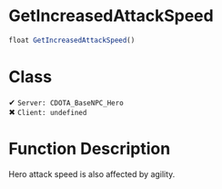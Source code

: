 # GetIncreasedAttackSpeed
```js	
float GetIncreasedAttackSpeed()
```
# Class
✔ `Server: CDOTA_BaseNPC_Hero`  
✖ `Client: undefined`  

# Function Description
Hero attack speed is also affected by agility.
